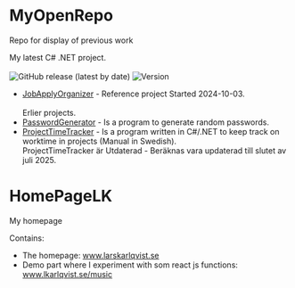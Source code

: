 # MyOpenRepo
Repo for display of previous work

My latest C# .NET project.<br><br>
![GitHub release (latest by date)](https://img.shields.io/github/v/release/KarlqvistLars/MyOpenRepo)
![Version](https://img.shields.io/badge/version-v1.2-lime)

* [JobApplyOrganizer](https://github.com/KarlqvistLars/MyOpenRepo/tree/main/JobApplyOrganizer/README.md) - Reference project Started 2024-10-03. <br><br>
Erlier projects.
* [PasswordGenerator](PasswordGenerator/README.md) - Is a program to generate random passwords.<br>
* [ProjectTimeTracker](ProjectTimeTracker/README.md) -  Is a program written in C#/.NET to keep track on worktime in projects (Manual in Swedish).<br>
ProjectTimeTracker är Utdaterad - Beräknas vara updaterad till slutet av juli 2025.
# HomePageLK
My homepage

Contains:<br/>
- The homepage: www.larskarlqvist.se<br/>
- Demo part where I experiment with som react js functions: www.lkarlqvist.se/music
